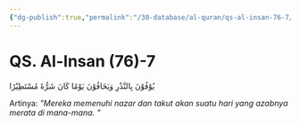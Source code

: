 ```yaml
---
{"dg-publish":true,"permalink":"/30-database/al-quran/qs-al-insan-76-7/"}
---
```



# QS. Al-Insan (76)-7
يُوْفُوْنَ بِالنَّذْرِ وَيَخَافُوْنَ يَوْمًا كَانَ شَرُّهٗ مُسْتَطِيْرًا 

Artinya: *"Mereka memenuhi nazar dan takut akan suatu hari yang azabnya merata di mana-mana. "*
